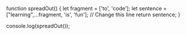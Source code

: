 
function spreadOut() {
  let fragment = ['to', 'code'];
  let sentence = ["learning",...fragment, 'is', 'fun']; // Change this line
  return sentence;
}

console.log(spreadOut());
